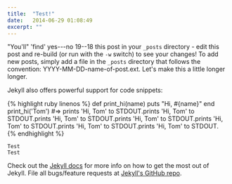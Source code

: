 ```yaml
---
title:  "Test!"
date:   2014-06-29 01:08:49
excerpt: ""
---
```


"You'll" 'find' yes---no 19--18 this post in your `_posts` directory - edit this post and re-build (or run with the `-w` switch) to see your changes!
To add new posts, simply add a file in the `_posts` directory that follows the convention: YYYY-MM-DD-name-of-post.ext. Let's make this a little longer longer.

Jekyll also offers powerful support for code snippets:

{% highlight ruby linenos %}
def print_hi(name)
  puts "Hi, #{name}"
end
print_hi('Tom')
#=> prints 'Hi, Tom' to STDOUT.prints 'Hi, Tom' to STDOUT.prints 'Hi, Tom' to STDOUT.prints 'Hi, Tom' to STDOUT.prints 'Hi, Tom' to STDOUT.prints 'Hi, Tom' to STDOUT.prints 'Hi, Tom' to STDOUT.
{% endhighlight %}

<pre class='terminal'><code>Test
Test
</code></pre>

Check out the [Jekyll docs][jekyll] for more info on how to get the most out of Jekyll. File all bugs/feature requests at [Jekyll's GitHub repo][jekyll-gh].

[Read more]: http://google.com
[jekyll-gh]: https://github.com/mojombo/jekyll
[jekyll]:    http://jekyllrb.com
